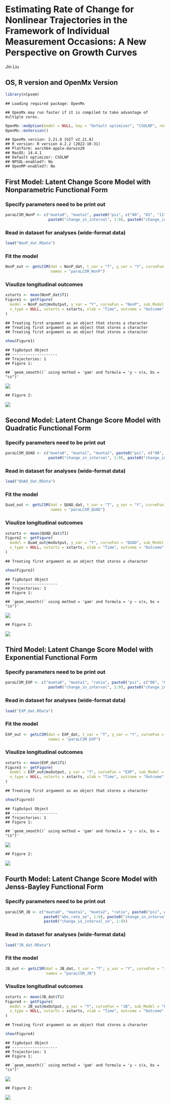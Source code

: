 Estimating Rate of Change for Nonlinear Trajectories in the Framework of
Individual Measurement Occasions: A New Perspective on Growth Curves
================
Jin Liu

## OS, R version and OpenMx Version

``` r
library(nlpsem)
```

    ## Loading required package: OpenMx

    ## OpenMx may run faster if it is compiled to take advantage of multiple cores.

``` r
OpenMx::mxOption(model = NULL, key = "Default optimizer", "CSOLNP", reset = FALSE)
OpenMx::mxVersion()
```

    ## OpenMx version: 2.21.8 [GIT v2.21.8]
    ## R version: R version 4.2.2 (2022-10-31)
    ## Platform: aarch64-apple-darwin20 
    ## MacOS: 14.4.1
    ## Default optimizer: CSOLNP
    ## NPSOL-enabled?: No
    ## OpenMP-enabled?: No

## First Model: Latent Change Score Model with Nonparametric Functional Form

### Specify parameters need to be print out

``` r
paraLCSM_NonP <- c("mueta0", "mueta1", paste0("psi", c("00", "01", "11")), paste0("rel_rate", 1:9), "residuals", paste0("abs_rate", 1:9), paste0("abs_rate_se", 1:9),
                   paste0("change_in_interval", 1:9), paste0("change_in_interval_se", 1:9), paste0("change_from_baseline", 1:9), paste0("change_in_interval_se", 1:9))
```

### Read in dataset for analyses (wide-format data)

``` r
load("NonP_dat.RData")
```

### Fit the model

``` r
NonP_out <- getLCSM(dat = NonP_dat, t_var = "T", y_var = "Y", curveFun = "NonP", intrinsic = FALSE, records = 1:10, res_scale = 0.1, paramOut = TRUE, 
                    names = "paraLCSM_NonP")
```

### Visulize longitudinal outcomes

``` r
xstarts <- mean(NonP_dat$T1)
Figure1 <- getFigure(
  model = NonP_out@mxOutput, y_var = "Y", curveFun = "NonP", sub_Model = "LCSM", t_var = "T", records = 1:10, m_var = NULL, x_var = NULL,
  x_type = NULL, xstarts = xstarts, xlab = "Time", outcome = "Outcome"
)
```

    ## Treating first argument as an object that stores a character
    ## Treating first argument as an object that stores a character
    ## Treating first argument as an object that stores a character

``` r
show(Figure1)
```

    ## figOutput Object
    ## --------------------
    ## Trajectories: 1 
    ## Figure 1:

    ## `geom_smooth()` using method = 'gam' and formula = 'y ~ s(x, bs = "cs")'

![](OpenMx_demo_files/figure-gfm/unnamed-chunk-5-1.png)<!-- -->

    ## Figure 2:

![](OpenMx_demo_files/figure-gfm/unnamed-chunk-5-2.png)<!-- -->

## Second Model: Latent Change Score Model with Quadratic Functional Form

### Specify parameters need to be print out

``` r
paraLCSM_QUAD <- c("mueta0", "mueta1", "mueta2", paste0("psi", c("00", "01", "02", "11", "12", "22")), "residuals", paste0("abs_rate", 1:9), paste0("abs_rate_se", 1:9),
                   paste0("change_in_interval", 1:9), paste0("change_in_interval_se", 1:9), paste0("change_from_baseline", 1:9), paste0("change_in_interval_se", 1:9))
```

### Read in dataset for analyses (wide-format data)

``` r
load("QUAD_dat.RData")
```

### Fit the model

``` r
Quad_out <- getLCSM(dat = QUAD_dat, t_var = "T", y_var = "Y", curveFun = "QUAD", intrinsic = FALSE, records = 1:10, res_scale = 0.1, paramOut = TRUE, 
                    names = "paraLCSM_QUAD")
```

### Visulize longitudinal outcomes

``` r
xstarts <- mean(QUAD_dat$T1)
Figure2 <- getFigure(
  model = Quad_out@mxOutput, y_var = "Y", curveFun = "QUAD", sub_Model = "LCSM", t_var = "T", records = 1:10, m_var = NULL, x_var = NULL,
  x_type = NULL, xstarts = xstarts, xlab = "Time", outcome = "Outcome"
)
```

    ## Treating first argument as an object that stores a character

``` r
show(Figure2)
```

    ## figOutput Object
    ## --------------------
    ## Trajectories: 1 
    ## Figure 1:

    ## `geom_smooth()` using method = 'gam' and formula = 'y ~ s(x, bs = "cs")'

![](OpenMx_demo_files/figure-gfm/unnamed-chunk-9-1.png)<!-- -->

    ## Figure 2:

![](OpenMx_demo_files/figure-gfm/unnamed-chunk-9-2.png)<!-- -->

## Third Model: Latent Change Score Model with Exponential Functional Form

### Specify parameters need to be print out

``` r
paraLCSM_EXP <- c("mueta0", "mueta1", "ratio", paste0("psi", c("00", "01", "11")), "residuals", paste0("abs_rate", 1:9), paste0("abs_rate_se", 1:9),
                   paste0("change_in_interval", 1:9), paste0("change_in_interval_se", 1:9), paste0("change_from_baseline", 1:9), paste0("change_in_interval_se", 1:9))
```

### Read in dataset for analyses (wide-format data)

``` r
load("EXP_dat.RData")
```

### Fit the model

``` r
EXP_out <- getLCSM(dat = EXP_dat, t_var = "T", y_var = "Y", curveFun = "EXP", intrinsic = FALSE, records = 1:10, res_scale = 0.1, paramOut = TRUE, 
                   names = "paraLCSM_EXP")
```

### Visulize longitudinal outcomes

``` r
xstarts <- mean(EXP_dat$T1)
Figure3 <- getFigure(
  model = EXP_out@mxOutput, y_var = "Y", curveFun = "EXP", sub_Model = "LCSM", t_var = "T", records = 1:10, m_var = NULL, x_var = NULL,
  x_type = NULL, xstarts = xstarts, xlab = "Time", outcome = "Outcome"
)
```

    ## Treating first argument as an object that stores a character

``` r
show(Figure3)
```

    ## figOutput Object
    ## --------------------
    ## Trajectories: 1 
    ## Figure 1:

    ## `geom_smooth()` using method = 'gam' and formula = 'y ~ s(x, bs = "cs")'

![](OpenMx_demo_files/figure-gfm/unnamed-chunk-13-1.png)<!-- -->

    ## Figure 2:

![](OpenMx_demo_files/figure-gfm/unnamed-chunk-13-2.png)<!-- -->

## Fourth Model: Latent Change Score Model with Jenss-Bayley Functional Form

### Specify parameters need to be print out

``` r
paraLCSM_JB <- c("mueta0", "mueta1", "mueta2", "ratio", paste0("psi", c("00", "01", "02", "11", "12", "22")), "residuals", paste0("abs_rate", 1:9), 
                 paste0("abs_rate_se", 1:9), paste0("change_in_interval", 1:9), paste0("change_in_interval_se", 1:9), paste0("change_from_baseline", 1:9),
                 paste0("change_in_interval_se", 1:9))
```

### Read in dataset for analyses (wide-format data)

``` r
load("JB_dat.RData")
```

### Fit the model

``` r
JB_out <- getLCSM(dat = JB_dat, t_var = "T", y_var = "Y", curveFun = "JB", intrinsic = FALSE, records = 1:10, res_scale = 0.1, paramOut = TRUE, 
                  names = "paraLCSM_JB")
```

### Visulize longitudinal outcomes

``` r
xstarts <- mean(JB_dat$T1)
Figure4 <- getFigure(
  model = JB_out@mxOutput, y_var = "Y", curveFun = "JB", sub_Model = "LCSM", t_var = "T", records = 1:10, m_var = NULL, x_var = NULL,
  x_type = NULL, xstarts = xstarts, xlab = "Time", outcome = "Outcome"
)
```

    ## Treating first argument as an object that stores a character

``` r
show(Figure4)
```

    ## figOutput Object
    ## --------------------
    ## Trajectories: 1 
    ## Figure 1:

    ## `geom_smooth()` using method = 'gam' and formula = 'y ~ s(x, bs = "cs")'

![](OpenMx_demo_files/figure-gfm/unnamed-chunk-17-1.png)<!-- -->

    ## Figure 2:

![](OpenMx_demo_files/figure-gfm/unnamed-chunk-17-2.png)<!-- -->
